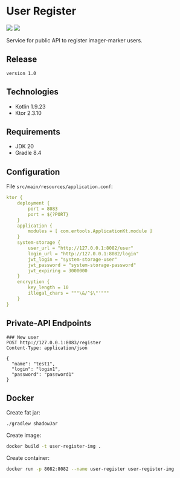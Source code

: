 # User Register

![](https://shields.io/badge/Ktor-2.3.10-violet) ![](https://shields.io/badge/v1.0-purple)

Service for public API to register imager-marker users.

## Release

`
version 1.0
`

## Technologies

- Kotlin 1.9.23
- Ktor 2.3.10

## Requirements

- JDK 20
- Gradle 8.4

## Configuration

File `src/main/resources/application.conf`:

```yaml
ktor {
    deployment {
        port = 8083
        port = ${?PORT}
    }
    application {
        modules = [ com.ertools.ApplicationKt.module ]
    }
    system-storage {
        user_url = "http://127.0.0.1:8082/user"
        login_url = "http://127.0.0.1:8082/login"
        jwt_login = "system-storage-user"
        jwt_password = "system-storage-password"
        jwt_expiring = 3000000
    }
    encryption {
        key_length = 10
        illegal_chars = """\&/^$\"'"""
    }
}
```

## Private-API Endpoints

```http request
### New user
POST http://127.0.0.1:8083/register
Content-Type: application/json

{
  "name": "test1",
  "login": "login1",
  "password": "password1"
}
```

## Docker

Create fat jar:
```bash
./gradlew shadowJar
```

Create image:
```bash
docker build -t user-register-img .
```

Create container:
```bash
docker run -p 8082:8082 --name user-register user-register-img
```




